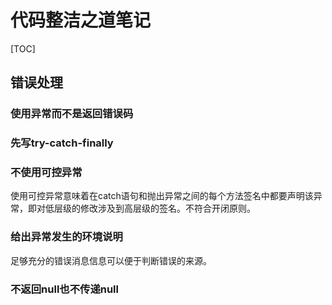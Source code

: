 # 代码整洁之道笔记

[TOC]

## 错误处理

### 使用异常而不是返回错误码

### 先写try-catch-finally

### 不使用可控异常

使用可控异常意味着在catch语句和抛出异常之间的每个方法签名中都要声明该异常，即对低层级的修改涉及到高层级的签名。不符合开闭原则。

### 给出异常发生的环境说明

足够充分的错误消息信息可以便于判断错误的来源。

### 不返回null也不传递null